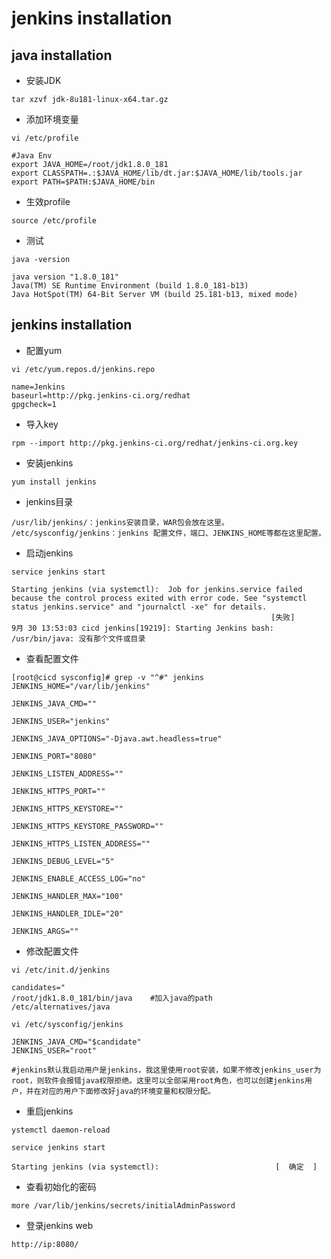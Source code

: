 # jenkins installation

## java installation

- 安装JDK

```
tar xzvf jdk-8u181-linux-x64.tar.gz 
```

- 添加环境变量

```
vi /etc/profile

#Java Env
export JAVA_HOME=/root/jdk1.8.0_181
export CLASSPATH=.:$JAVA_HOME/lib/dt.jar:$JAVA_HOME/lib/tools.jar
export PATH=$PATH:$JAVA_HOME/bin
```

- 生效profile

```
source /etc/profile
```

- 测试

```
java -version

java version "1.8.0_181"
Java(TM) SE Runtime Environment (build 1.8.0_181-b13)
Java HotSpot(TM) 64-Bit Server VM (build 25.181-b13, mixed mode)
```

## jenkins installation

- 配置yum

```
vi /etc/yum.repos.d/jenkins.repo

name=Jenkins
baseurl=http://pkg.jenkins-ci.org/redhat
gpgcheck=1
```

- 导入key

```
rpm --import http://pkg.jenkins-ci.org/redhat/jenkins-ci.org.key
```

- 安装jenkins

```
yum install jenkins
```

- jenkins目录

```
/usr/lib/jenkins/：jenkins安装目录，WAR包会放在这里。
/etc/sysconfig/jenkins：jenkins 配置文件，端口、JENKINS_HOME等都在这里配置。
```

- 启动jenkins

```
service jenkins start

Starting jenkins (via systemctl):  Job for jenkins.service failed because the control process exited with error code. See "systemctl status jenkins.service" and "journalctl -xe" for details.
                                                          [失败]
9月 30 13:53:03 cicd jenkins[19219]: Starting Jenkins bash: /usr/bin/java: 没有那个文件或目录  
```



- 查看配置文件

```
[root@cicd sysconfig]# grep -v "^#" jenkins 
JENKINS_HOME="/var/lib/jenkins"

JENKINS_JAVA_CMD=""

JENKINS_USER="jenkins"

JENKINS_JAVA_OPTIONS="-Djava.awt.headless=true"

JENKINS_PORT="8080"

JENKINS_LISTEN_ADDRESS=""

JENKINS_HTTPS_PORT=""

JENKINS_HTTPS_KEYSTORE=""

JENKINS_HTTPS_KEYSTORE_PASSWORD=""

JENKINS_HTTPS_LISTEN_ADDRESS=""

JENKINS_DEBUG_LEVEL="5"

JENKINS_ENABLE_ACCESS_LOG="no"

JENKINS_HANDLER_MAX="100"

JENKINS_HANDLER_IDLE="20"

JENKINS_ARGS=""
```

- 修改配置文件

```
vi /etc/init.d/jenkins

candidates="
/root/jdk1.8.0_181/bin/java    #加入java的path
/etc/alternatives/java

vi /etc/sysconfig/jenkins

JENKINS_JAVA_CMD="$candidate"
JENKINS_USER="root"         

#jenkins默认我启动用户是jenkins，我这里使用root安装，如果不修改jenkins_user为root，则软件会报错java权限拒绝。这里可以全部采用root角色，也可以创建jenkins用户，并在对应的用户下面修改好java的环境变量和权限分配。
```

- 重启jenkins

```
ystemctl daemon-reload

service jenkins start 

Starting jenkins (via systemctl):                          [  确定  ]
```

- 查看初始化的密码

```
more /var/lib/jenkins/secrets/initialAdminPassword
```

- 登录jenkins web

```
http://ip:8080/
```

 